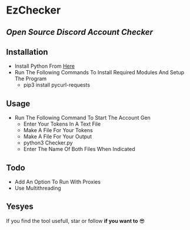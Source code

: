 # EzChecker
## _Open Source Discord Account Checker_

## Installation

- Install Python From [Here](https://python.org)
- Run The Following Commands To Install Required Modules And Setup The Program
    - pip3 install pycurl-requests

## Usage
- Run The Following Command To Start The Account Gen
    - Enter Your Tokens In A Text File
    - Make A File For Your Tokens
    - Make A File For Your Output
    - python3 Checker.py
    - Enter The Name Of Both Files When Indicated

## Todo
- Add An Option To Run With Proxies
- Use Multithreading

## Yesyes
If you find the tool usefull, star or follow __if you want to__ :sunglasses: 
